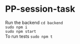 # PP-session-task

Run the backend 
`cd backend` <br>
`sudo npm i` <br>
`sudo npm start` <br>
To run tests 
`sudo npm t`

